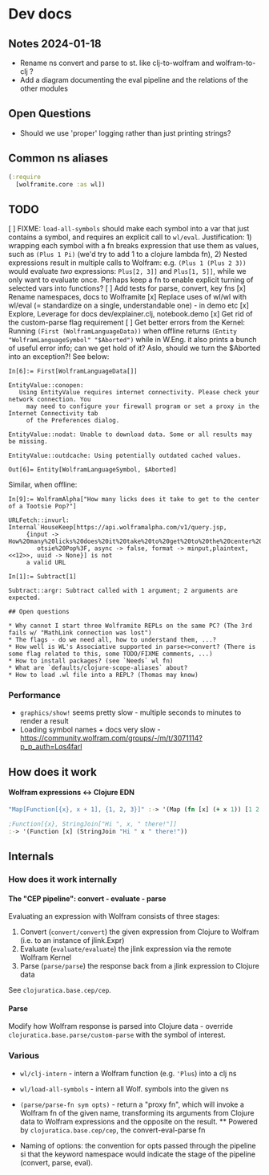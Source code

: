 # Dev docs

## Notes 2024-01-18

* Rename ns convert and parse to st. like clj-to-wolfram and wolfram-to-clj ?
* Add a diagram documenting the eval pipeline and the relations of the other modules

## Open Questions
* Should we use 'proper' logging rather than just printing strings?

## Common ns aliases

```clojure
(:require
  [wolframite.core :as wl])
```

## TODO

[ ] FIXME: `load-all-symbols` should make each symbol into a var that just contains a symbol, and requires an explicit call to `wl/eval`. Justification: 1) wrapping each symbol with a fn breaks expression that use them as values, such as `(Plus 1 Pi)` (we'd try to add 1 to a clojure lambda fn), 2) Nested expressions result in multiple calls to Wolfram: e.g. `(Plus 1 (Plus 2 3))` would evaluate _two_ expressions: `Plus[2, 3]]` and `Plus[1, 5]]`, while we only want to evaluate once. Perhaps keep a fn to enable explicit turning of selected vars into functions? 
[ ] Add tests for parse, convert, key fns
[x] Rename namespaces, docs to Wolframite
[x] Replace uses of wl/wl with wl/eval (= standardize on a single, understandable one) - in demo etc
[x] Explore, Leverage for docs dev/explainer.clj, notebook.demo 
[x] Get rid of the custom-parse flag requirement
[ ] Get better errors from the Kernel: Running `(First (WolframLanguageData))` when offline returns `(Entity "WolframLanguageSymbol" "$Aborted")` while in W.Eng. it also prints a bunch of useful error info; can we get hold of it? Aslo, should we turn the $Aborted into an exception?! See below:

```wolram
In[6]:= First[WolframLanguageData[]]                                                              

EntityValue::conopen: 
   Using EntityValue requires internet connectivity. Please check your network connection. You
     may need to configure your firewall program or set a proxy in the Internet Connectivity tab
     of the Preferences dialog.

EntityValue::nodat: Unable to download data. Some or all results may be missing.

EntityValue::outdcache: Using potentially outdated cached values.

Out[6]= Entity[WolframLanguageSymbol, $Aborted]
```

Similar, when offline:

```wolfram
In[9]:= WolframAlpha["How many licks does it take to get to the center of a Tootsie Pop?"]        

URLFetch::invurl: Internal`HouseKeep[https://api.wolframalpha.com/v1/query.jsp, 
     {input -> How%20many%20licks%20does%20it%20take%20to%20get%20to%20the%20center%20of%20a%20To
        otsie%20Pop%3F, async -> false, format -> minput,plaintext, <<12>>, uuid -> None}] is not
     a valid URL
```


```wolfram
In[1]:= Subtract[1]

Subtract::argr: Subtract called with 1 argument; 2 arguments are expected.

## Open questions

* Why cannot I start three Wolframite REPLs on the same PC? (The 3rd fails w/ "MathLink connection was lost")
* The flags - do we need all, how to understand them, ...?
* How well is WL's Associative supported in parse<>convert? (There is some flag related to this, some TODO/FIXME comments, ...)
* How to install packages? (see `Needs` wl fn)
* What are `defaults/clojure-scope-aliases` about?
* How to load .wl file into a REPL? (Thomas may know)
```
 
 
 
 
### Performance

* `graphics/show!` seems pretty slow - multiple seconds to minutes to render a result
* Loading symbol names + docs very slow - https://community.wolfram.com/groups/-/m/t/3071114?p_p_auth=Lqs4farl


## How does it work

#### Wolfram expressions <-> Clojure EDN

```clojure
"Map[Function[{x}, x + 1], {1, 2, 3}]" :-> '(Map (fn [x] (+ x 1)) [1 2 3])

;Function[{x}, StringJoin["Hi ", x, " there!"]] 
:-> '(Function [x] (StringJoin "Hi " x " there!"))
```

## Internals

### How does it work internally

#### The "CEP pipeline": convert - evaluate - parse

Evaluating an expression with Wolfram consists of three stages:

1. Convert (`convert/convert`) the given expression from Clojure to Wolfram (i.e. to an instance of jlink.Expr)
2. Evaluate (`evaluate/evaluate`) the jlink expression via the remote Wolfram Kernel
3. Parse (`parse/parse`) the response back from a jlink expression to Clojure data

See `clojuratica.base.cep/cep`.

#### Parse

Modify how Wolfram response is parsed into Clojure data - override `clojuratica.base.parse/custom-parse` with the symbol of interest. 

### Various

* `wl/clj-intern` - intern a Wolfram function (e.g. `'Plus`) into a clj ns
* `wl/load-all-symbols` - intern all Wolf. symbols into the given ns

* `(parse/parse-fn sym opts)` - return a "proxy fn", which will invoke a Wolfram fn of the given name, transforming its arguments from Clojure data to Wolfram expressions and the opposite on the result.
** Powered by `clojuratica.base.cep/cep`, the convert-eval-parse fn
* Naming of options: the convention for opts passed through the pipeline si that the keyword namespace would indicate the stage of the pipeline (convert, parse, eval).
